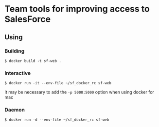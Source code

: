 # Team tools for improving access to SalesForce



## Using


### Building

```shell
$ docker build -t sf-web .
```


### Interactive

```shell
$ docker run -it --env-file ~/sf_docker_rc sf-web
```

It may be necessary to add the `-p 5000:5000` option when using docker for mac

### Daemon

```shell
$ docker run -d --env-file ~/sf_docker_rc sf-web
```
